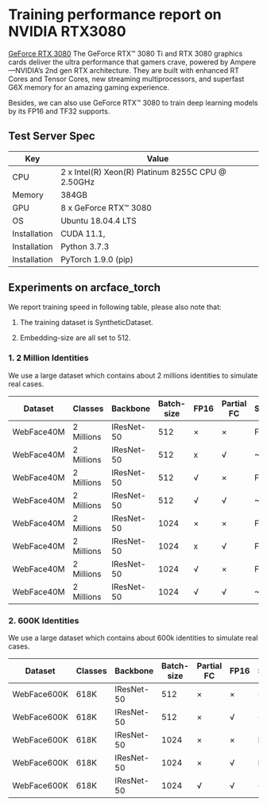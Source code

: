 # Training performance report on NVIDIA RTX3080

[GeForce RTX 3080](https://www.nvidia.com/en-us/geforce/graphics-cards/30-series/rtx-3080-3080ti/) 
The GeForce RTX™ 3080 Ti and RTX 3080 graphics cards deliver the ultra performance that gamers crave, powered by Ampere—NVIDIA’s 2nd gen RTX architecture. They are built with enhanced RT Cores and Tensor Cores, new streaming multiprocessors, and superfast G6X memory for an amazing gaming experience.

Besides, we can also use GeForce RTX™ 3080 to train deep learning models by its FP16 and TF32 supports.



## Test Server Spec

| Key          | Value                                             |
|--------------|---------------------------------------------------|
| CPU          | 2 x Intel(R) Xeon(R) Platinum 8255C CPU @ 2.50GHz |
| Memory       | 384GB                                             |
| GPU          | 8 x GeForce RTX™ 3080                             |
| OS           | Ubuntu 18.04.4 LTS                                |
| Installation | CUDA 11.1,                                        |
| Installation | Python 3.7.3                                      |
| Installation | PyTorch 1.9.0 (pip)                               |


## Experiments on arcface_torch

We report training speed in following table, please also note that:

1. The training dataset is SyntheticDataset.

2. Embedding-size are all set to 512.


### 1. 2 Million Identities

We use a large dataset which contains about 2 millions identities to simulate real cases.


| Dataset    | Classes    | Backbone   | Batch-size | FP16 | Partial FC | Samples/sec |
|------------|------------|------------|------------|------|------------|-------------|
| WebFace40M | 2 Millions | IResNet-50 | 512        | ×    | ×          | Fail        |
| WebFace40M | 2 Millions | IResNet-50 | 512        | x    | √          | ~2190       |
| WebFace40M | 2 Millions | IResNet-50 | 512        | √    | ×          | Fail        |
| WebFace40M | 2 Millions | IResNet-50 | 512        | √    | √          | ~2620       |
| WebFace40M | 2 Millions | IResNet-50 | 1024       | ×    | ×          | Fail        |
| WebFace40M | 2 Millions | IResNet-50 | 1024       | x    | √          | Fail        |
| WebFace40M | 2 Millions | IResNet-50 | 1024       | √    | ×          | Fail        |
| WebFace40M | 2 Millions | IResNet-50 | 1024       | √    | √          | ~3800       |

### 2. 600K Identities

We use a large dataset which contains about 600k identities to simulate real cases.

| Dataset     | Classes | Backbone   | Batch-size | Partial FC | FP16 | Samples/sec |
|-------------|---------|------------|------------|------------|------|-------------|
| WebFace600K | 618K    | IResNet-50 | 512        | ×          | ×    | ~2023       |
| WebFace600K | 618K    | IResNet-50 | 512        | ×          | √    | ~2392       |
| WebFace600K | 618K    | IResNet-50 | 1024       | ×          | ×    | Fail        |
| WebFace600K | 618K    | IResNet-50 | 1024       | ×          | √    | Fail        |
| WebFace600K | 618K    | IResNet-50 | 1024       | √          | √    | ~4010       |
